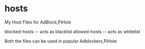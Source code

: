 # hosts
My Host Files for AdBlock,PiHole

blocked-hosts -- acts as blacklist
allowed-hosts -- acts as whitelist


Both the files can be used in popular Adblockers,PiHole
